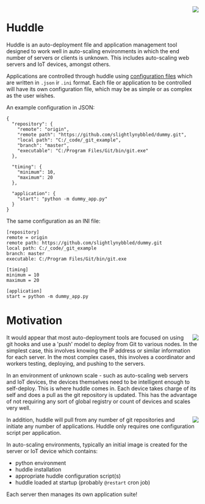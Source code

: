 <img src="/huddle/img/huddle.png" style="float: right; margin-left: 10px;">

# Huddle

Huddle is an auto-deployment file and application management tool designed to work well in 
auto-scaling environments in which the end number of servers or clients is unknown.  This 
includes auto-scaling web servers and IoT devices, amongst others.

Applications are controlled through huddle using [configuration files](configfiles.md)
which are written in `.json` ir `.ini` format.  Each file or application to be controlled will
have its own configuration file, which may be as simple or as complex as the user wishes.

An example configuration in JSON:

    {
      "repository": {
        "remote": "origin",
        "remote path": "https://github.com/slightlynybbled/dummy.git",
        "local path": "C:/_code/_git_example",
        "branch": "master",
        "executable": "C:/Program Files/Git/bin/git.exe"
      },
    
      "timing": {
        "minimum": 10,
        "maximum": 20
      },
    
      "application": {
        "start": "python -m dummy_app.py"
      }
    }

The same configuration as an INI file:

    [repository]
    remote = origin
    remote path: https://github.com/slightlynybbled/dummy.git
    local path: C:/_code/_git_example
    branch: master
    executable: C:/Program Files/Git/bin/git.exe
    
    [timing]
    minimum = 10
    maximum = 20
    
    [application]
    start = python -m dummy_app.py

# Motivation

<img src="/huddle/img/git-push-model.png" style="float: right; margin-left: 10px;">

It would appear that most auto-deployment tools are focused on using git hooks and use a 'push'
model to deploy from Git to various nodes.  In the simplest case, this involves knowing the IP
address or similar information for each server.  In the most complex cases, this involves 
a coordinator and workers testing, deploying, and pushing to the servers.

In an environment of unknown scale - such as auto-scaling web servers and IoT devices, the 
devices themselves need to be intelligent enough to self-deploy.  This is where huddle comes
in.  Each device takes charge of its self and does a pull as the git repository is updated.
This has the advantage of not requiring any sort of global registry or count of devices and
scales very well.

<img src="/huddle/img/pull-model.png" style="float: right; margin-left: 10px;">

In addition, huddle will pull from any number of git repositories and initiate any number of 
applications.  Huddle only requires one configuration script per application.

In auto-scaling environments, typically an initial image is created for the server or IoT device 
which contains:

 - python environment
 - huddle installation
 - appropriate huddle configuration script(s)
 - huddle loaded at startup (probably `@restart` cron job)

Each server then manages its own application suite!
